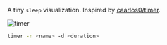A tiny `sleep` visualization. Inspired by [caarlos0/timer](https://github.com/caarlos0/timer).

![timer](https://github.com/johnnyfreeman/timer/assets/371481/655017ed-f10d-4b91-a78e-d12db1fe9400)

```sh
timer -n <name> -d <duration>
```
